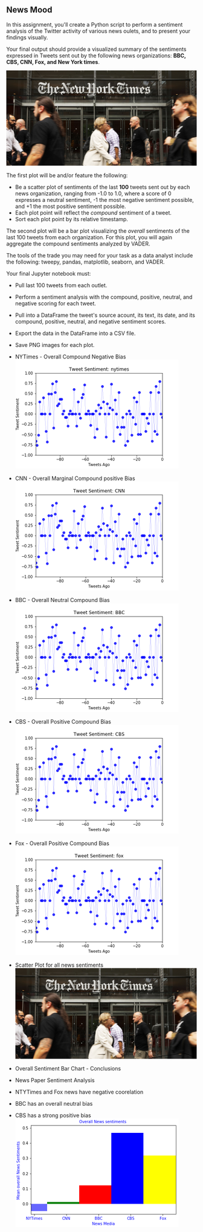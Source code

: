 ## News Mood

In this assignment, you'll create a Python script to perform a sentiment analysis of the Twitter activity of various news oulets, and to present your findings visually.

Your final output should provide a visualized summary of the sentiments expressed in Tweets sent out by the following news organizations: __BBC, CBS, CNN, Fox, and New York times__.

![news](./images/news.png)

The first plot will be and/or feature the following:

* Be a scatter plot of sentiments of the last __100__ tweets sent out by each news organization, ranging from -1.0 to 1.0, where a score of 0 expresses a neutral sentiment, -1 the most negative sentiment possible, and +1 the most positive sentiment possible.
* Each plot point will reflect the _compound_ sentiment of a tweet.
* Sort each plot point by its relative timestamp.

The second plot will be a bar plot visualizing the _overall_ sentiments of the last 100 tweets from each organization. For this plot, you will again aggregate the compound sentiments analyzed by VADER.

The tools of the trade you may need for your task as a data analyst include the following: tweepy, pandas, matplotlib, seaborn, and VADER.

Your final Jupyter notebook must:

* Pull last 100 tweets from each outlet.
* Perform a sentiment analysis with the compound, positive, neutral, and negative scoring for each tweet. 
* Pull into a DataFrame the tweet's source acount, its text, its date, and its compound, positive, neutral, and negative sentiment scores.
* Export the data in the DataFrame into a CSV file.
* Save PNG images for each plot.

* NYTimes - Overall Compound Negative Bias 
![news](./images/nytimes.png)

* CNN - Overall Marginal Compound positive Bias
![news](./images/CNN.png)

* BBC - Overall Neutral Compound Bias
![news](./images/BBC.png)

* CBS - Overall Positive Compound Bias
![news](./images/CBS.png)

* Fox - Overall Positive Compound Bias
![news](./images/fox.png)

* Scatter Plot for all news sentiments
![news](./images/news.png)


* Overall Sentiment Bar Chart - Conclusions
* News Paper Sentiment Analysis
* NTYTimes and Fox news have negative coorelation
* BBC has an overall neutral bias
* CBS has a strong positive bias
![NewsMoods](images/moods_bar.png)




